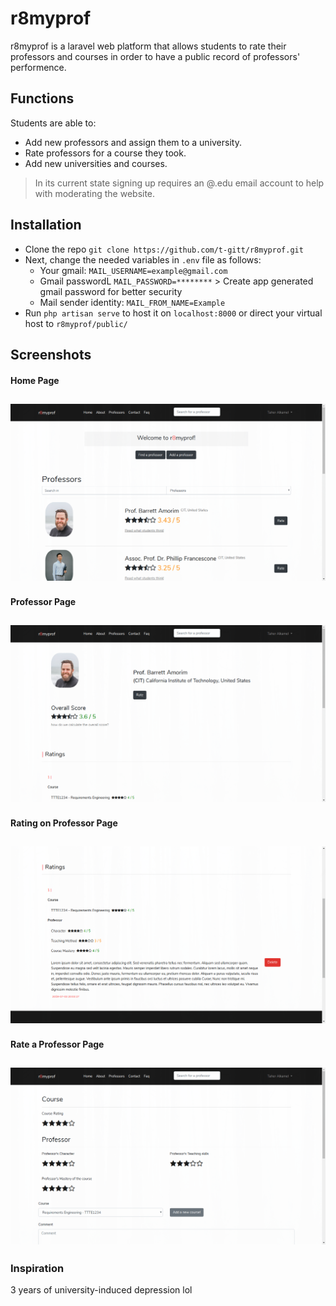 # r8myprof
r8myprof is a laravel web platform that allows students to rate their professors and courses in order to have a public record of professors' performence.

## Functions
Students are able to:
* Add new professors and assign them to a university.
* Rate professors for a course they took.
* Add new universities and courses.

> In its current state signing up requires an @.edu email account to help with moderating the website.

## Installation
* Clone the repo `git clone https://github.com/t-gitt/r8myprof.git`
* Next, change the needed variables in `.env` file as follows:
    * Your gmail: `MAIL_USERNAME=example@gmail.com`
    * Gmail passwordL `MAIL_PASSWORD=********` > Create app generated gmail password for better security
    * Mail sender identity: `MAIL_FROM_NAME=Example`
* Run `php artisan serve` to host it on `localhost:8000` or direct your virtual host to `r8myprof/public/`

## Screenshots
#### Home Page
![Alt text](/Screenshots/1.png?raw=true "Home Page")
---
#### Professor Page
![Alt text](/Screenshots/2.png?raw=true "Professor Page")
---
#### Rating on Professor Page
![Alt text](/Screenshots/3.png?raw=true "Rating Display")
---
#### Rate a Professor Page
![Alt text](/Screenshots/4.png?raw=true "Rating")
---
### Inspiration
3 years of university-induced depression lol